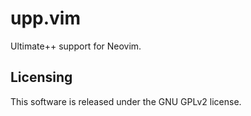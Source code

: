 # upp.vim

Ultimate++ support for Neovim.

## Licensing

This software is released under the GNU GPLv2 license.

